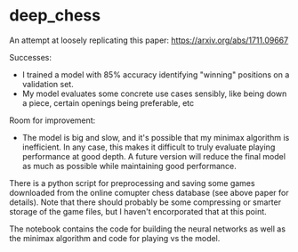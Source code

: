 # deep_chess
An attempt at loosely replicating this paper: https://arxiv.org/abs/1711.09667

Successes:
* I trained a model with 85% accuracy identifying "winning" positions on a validation set.
* My model evaluates some concrete use cases sensibly, like being down a piece, certain openings being preferable, etc

Room for improvement:
* The model is big and slow, and it's possible that my minimax algorithm is inefficient. In any case, this makes it difficult to truly evaluate playing performance at good depth. A future version will reduce the final model as much as possible while maintaining good performance.

There is a python script for preprocessing and saving some games downloaded from the online comupter chess database (see above paper for details). 
Note that there should probably be some compressing or smarter storage of the game files, but I haven't encorporated that at this point.

The notebook contains the code for building the neural networks as well as the minimax algorithm and code for playing vs the model.
